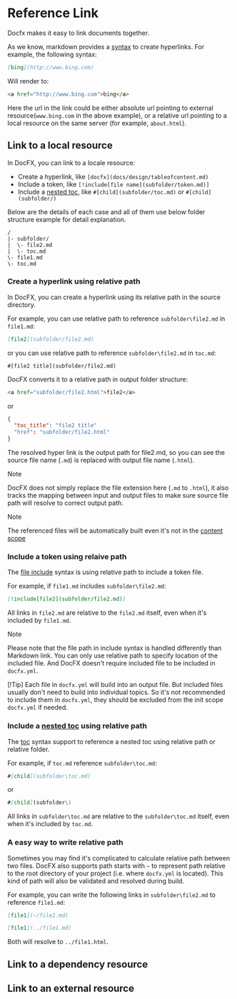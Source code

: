 # Reference Link
Docfx makes it easy to link documents together.

As we know, markdown provides a [syntax](https://daringfireball.net/projects/markdown/syntax#link) to create hyperlinks.
For example, the following syntax:
```markdown
[bing](http://www.bing.com)
```
Will render to:

```html
<a href="http://www.bing.com">bing</a>
```

Here the url in the link could be either absolute url pointing to external resource(`www.bing.com` in the above example),
or a relative url pointing to a local resource on the same server (for example, `about.html`).

## Link to a local resource

In DocFX, you can link to a locale resource:
  - Create a hyperlink, like `[docfx](docs/design/tableofcontent.md)`
  - Include a token, like `[!include[file name](subfolder/token.md)]`
  - Include a [nested toc](table-of-contents.md#link-to-another-toc-file), like `#[child](subfolder/toc.md)` or `#[child](subfolder/)`
  
Below are the details of each case and all of them use below folder structure example for detail explanation.
```
/
|- subfolder/
|  \- file2.md
|  \- toc.md
\- file1.md
\- toc.md
```

### Create a hyperlink using relative path

In DocFX, you can create a hyperlink using its relative path in the source directory.

For example, you can use relative path to reference `subfolder\file2.md` in `file1.md`:

```markdown
[file2](subfolder/file2.md)
```

or you can use relative path to reference `subfolder\file2.md` in `toc.md`:

```toc
#[file2 title](subfolder/file2.md)
```

DocFX converts it to a relative path in output folder structure:

```html
<a href="subfolder/file2.html">file2</a>
```

or 

```json
{
  "toc_title": "file2 title"
  "href": "subfolder/file2.html"
}
```

The resolved hyper link is the output path for file2.md, so you can see the source file name (`.md`) is replaced with output file name (`.html`).

> [!Note]
> DocFX does not simply replace the file extension here (`.md` to `.html`), it also tracks the mapping between input and
> output files to make sure source file path will resolve to correct output path.

> [!Note]
> The referenced files will be automatically built even it's not in the [content scope](config.md)

### Include a token using relaive path
The [file include](../spec/docfx_flavored_markdown.md#file-inclusion) syntax is using relative path to include a token file.

For example, if `file1.md` includes `subfolder\file2.md`:

```markdown
[!include[file2](subfolder/file2.md)]
```

All links in `file2.md` are relative to the `file2.md` itself, even when it's included by `file1.md`.

> [!Note]
> Please note that the file path in include syntax is handled differently than Markdown link.
> You can only use relative path to specify location of the included file.
> And DocFX doesn't require included file to be included in `docfx.yml`.
>
> [!Tip]
> Each file in `docfx.yml` will build into an output file. But included files usually don't need to build into individual
> topics. So it's not recommended to include them in `docfx.yml`, they should be excluded from the init scope `docfx.yml` if needed.

### Include a [nested toc](table-of-contents.md#link-to-another-toc-file) using relative path

The [toc](table-of-contents.md) syntax support to reference a nested toc using relative path or relative folder.

For example, if `toc.md` reference `subfolder\toc.md`:

```markdown
#[child](subfolder\toc.md)
```

or 

```markdown
#[child](subfolder\)
```

All links in `subfolder\toc.md` are relative to the `subfolder\toc.md` itself, even when it's included by `toc.md`.

### A easy way to write relative path

Sometimes you may find it's complicated to calculate relative path between two files.
DocFX also supports path starts with `~` to represent path relative to the root directory of your project (i.e. where `docfx.yml` is located).
This kind of path will also be validated and resolved during build.

For example, you can write the following links in `subfolder\file2.md` to reference `file1.md`:
 
```markdown
[file1](~/file1.md)

[file1](../file1.md)
```

Both will resolve to `../file1.html`.

## Link to a dependency resource

## Link to an external resource
